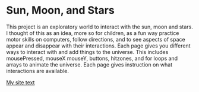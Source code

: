 # Sun, Moon, and Stars

This project is an exploratory world to interact with the sun, moon and stars. I thought of this as an idea, more so for children, as a fun way practice motor skills on computers, follow directions, and to see aspects of space appear and disappear with their interactions. Each page gives you different ways to interact with and add things to the universe. This includes mousePressed, mouseX mouseY, buttons, hitzones, and for loops and arrays to animate the universe. Each page gives instruction on what interactions are available.

[My site text](http://hxm337.github.io/CIM-540/midterm)
